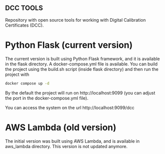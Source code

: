 ## DCC TOOLS

Repository with open source tools for working with Digital Calibration Certificates (DCC).

# Python Flask (current version)

The current version is built using Python Flask framework, and it is available in the flask directory.
A docker-compose.yml file is available. You can build the project using the build.sh script (inside flask directory) and then run the project with

```bash
docker compose up -d
```

By the default the project will run on http://localhost:9099 (you can adjust the port in the docker-compose.yml file).

You can access the system on the url http://localhost:9099/dcc

# AWS Lambda (old version)

The initial version was built using AWS Lambda, and is available in aws_lambda directory. This version is not updated anymore.


